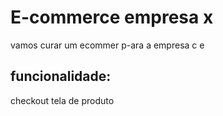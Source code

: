 # E-commerce empresa x

vamos curar um ecommer p-ara a empresa c e  

## funcionalidade:

checkout tela de produto
